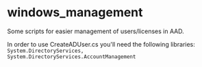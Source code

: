 # windows_management
Some scripts for easier management of users/licenses in AAD.

In order to use CreateADUser.cs you'll need the following libraries:<code> System.DirectoryServices, System.DirectoryServices.AccountManagement</code>
